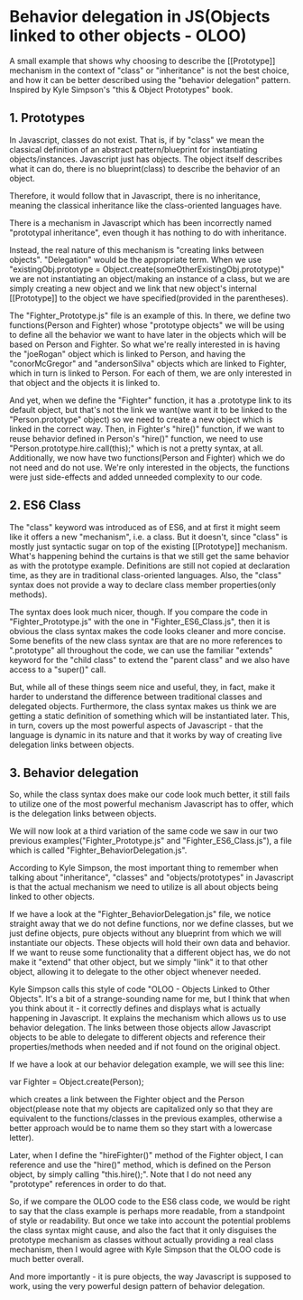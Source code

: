 # Behavior delegation in JS(Objects linked to other objects - OLOO)

A small example that shows why choosing to describe the [[Prototype]] mechanism in the context of "class" or "inheritance" is not the best choice, and how it can be better described using the "behavior delegation" pattern. Inspired by Kyle Simpson's "this & Object Prototypes" book.

## 1. Prototypes

In Javascript, classes do not exist. That is, if by "class" we mean the classical definition of an abstract pattern/blueprint for instantiating objects/instances. Javascript just has objects. The object itself describes what it can do, there is no blueprint(class) to describe the behavior of an object.

Therefore, it would follow that in Javascript, there is no inheritance, meaning the classical inheritance like the class-oriented languages have. 

There is a mechanism in Javascript which has been incorrectly named "prototypal inheritance", even though it has nothing to do with inheritance.

Instead, the real nature of this mechanism is "creating links between objects". "Delegation" would be the appropriate term. When we use "existingObj.prototype = Object.create(someOtherExistingObj.prototype)" we are not instantiating an object/making an instance of a class, but we are simply creating a new object and we link that new object's internal [[Prototype]] to the object we have specified(provided in the parentheses).

The "Fighter_Prototype.js" file is an example of this. In there, we define two functions(Person and Fighter) whose "prototype objects" we will be using to define all the behavior we want to have later in the objects which will be based on Person and Fighter. So what we're really interested in is having the "joeRogan" object which is linked to Person, and having the "conorMcGregor" and "andersonSilva" objects which are linked to Fighter, which in turn is linked to Person. For each of them, we are only interested in that object and the objects it is linked to.

 And yet, when we define the "Fighter" function, it has a .prototype link to its default object, but that's not the link we want(we want it to be linked to the "Person.prototype" object) so we need to create a new object which is linked in the correct way. Then, in Fighter's "hire()" function, if we want to reuse behavior defined in Person's "hire()" function, we need to use "Person.prototype.hire.call(this);" which is not a pretty syntax, at all. Additionally, we now have two functions(Person and Fighter) which we do not need and do not use. We're only interested in the objects, the functions were just side-effects and added unneeded complexity to our code.

## 2. ES6 Class

The "class" keyword was introduced as of ES6, and at first it might seem like it offers a new "mechanism", i.e. a class. But it doesn't, since "class" is mostly just syntactic sugar on top of the existing [[Prototype]] mechanism. What's happening behind the curtains is that we still get the same behavior as with the prototype example. Definitions are still not copied at declaration time, as they are in traditional class-oriented languages. Also, the "class" syntax does not provide a way to declare class member properties(only methods).

The syntax does look much nicer, though. If you compare the code in "Fighter_Prototype.js" with the one in "Fighter_ES6_Class.js", then it is obvious the class syntax makes the code looks cleaner and more concise. Some benefits of the new class syntax are that are no more references to ".prototype" all throughout the code, we can use the familiar "extends" keyword for the "child class" to extend the "parent class" and we also have access to a "super()" call. 

But, while all of these things seem nice and useful, they, in fact, make it harder to understand the difference between traditional classes and delegated objects. Furthermore, the class syntax makes us think we are getting a static definition of something which will be instantiated later. This, in turn, covers up the most powerful aspects of Javascript - that the language is dynamic in its nature and that it works by way of creating live delegation links between objects.

## 3. Behavior delegation

So, while the class syntax does make our code look much better, it still fails to utilize one of the most powerful mechanism Javascript has to offer, which is the delegation links between objects. 

We will now look at a third variation of the same code we saw in our two previous examples("Fighter_Prototype.js" and "Fighter_ES6_Class.js"), a file which is called "Fighter_BehaviorDelegation.js".

According to Kyle Simpson, the most important thing to remember when talking about "inheritance", "classes" and "objects/prototypes" in Javascript is that the actual mechanism we need to utilize is all about objects being linked to other objects.

If we have a look at the "Fighter_BehaviorDelegation.js" file, we notice straight away that we do not define functions, nor we define classes, but we just define objects, pure objects without any blueprint from which we will instantiate our objects. These objects will hold their own data and behavior. If we want to reuse some functionality that a different object has, we do not make it "extend" that other object, but we simply "link" it to that other object, allowing it to delegate to the other object whenever needed.

Kyle Simpson calls this style of code "OLOO - Objects Linked to Other Objects". It's a bit of a strange-sounding name for me, but I think that when you think about it - it correctly defines and displays what is actually happening in Javascript. It explains the mechanism which allows us to use behavior delegation. The links between those objects allow Javascript objects to be able to delegate to different objects and reference their properties/methods when needed and if not found on the original object.

If we have a look at our behavior delegation example, we will see this line:

var Fighter = Object.create(Person);

which creates a link between the Fighter object and the Person object(please note that my objects are capitalized only so that they are equivalent to the functions/classes in the previous examples, otherwise a better approach would be to name them so they start with a lowercase letter). 

Later, when I define the "hireFighter()" method of the Fighter object, I can reference and use the "hire()" method, which is defined on the Person object, by simply calling "this.hire();". Note that I do not need any "prototype" references in order to do that. 

So, if we compare the OLOO code to the ES6 class code, we would be right to say that the class example is perhaps more readable, from a standpoint of style or readability. But once we take into account the potential problems the class syntax might cause, and also the fact that it only disguises the prototype mechanism as classes without actually providing a real class mechanism, then I would agree with Kyle Simpson that the OLOO code is much better overall.

And more importantly - it is pure objects, the way Javascript is supposed to work, using the very powerful design pattern of behavior delegation.
